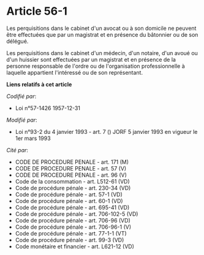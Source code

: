 # Article 56-1

Les perquisitions dans le cabinet d'un avocat ou à son domicile ne peuvent être effectuées que par un magistrat et en
présence du bâtonnier ou de son délégué.

Les perquisitions dans le cabinet d'un médecin, d'un notaire, d'un avoué ou d'un huissier sont effectuées par un magistrat et
en présence de la personne responsable de l'ordre ou de l'organisation professionnelle à laquelle appartient l'intéressé ou
de son représentant.

**Liens relatifs à cet article**

_Codifié par_:

  - Loi n°57-1426 1957-12-31

_Modifié par_:

  - Loi n°93-2 du 4 janvier 1993 - art. 7 () JORF 5 janvier 1993 en vigueur le 1er mars 1993

_Cité par_:

  - CODE DE PROCEDURE PENALE - art. 171 (M)
  - CODE DE PROCEDURE PENALE - art. 57 (V)
  - CODE DE PROCEDURE PENALE - art. 96 (V)
  - Code de la consommation - art. L512-61 (VD)
  - Code de procédure pénale - art. 230-34 (VD)
  - Code de procédure pénale - art. 57-1 (VD)
  - Code de procédure pénale - art. 60-1 (VD)
  - Code de procédure pénale - art. 695-41 (VD)
  - Code de procédure pénale - art. 706-102-5 (VD)
  - Code de procédure pénale - art. 706-96 (VD)
  - Code de procédure pénale - art. 706-96-1 (V)
  - Code de procédure pénale - art. 77-1-1 (VT)
  - Code de procédure pénale - art. 99-3 (VD)
  - Code monétaire et financier - art. L621-12 (VD)
